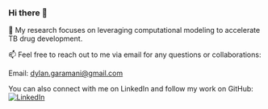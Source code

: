 ### Hi there 👋

🔬 My research focuses on leveraging computational modeling to accelerate TB drug development.


📫 Feel free to reach out to me via email for any questions or collaborations:

Email: dylan.garamani@gmail.com

You can also connect with me on LinkedIn and follow my work on GitHub:
[![LinkedIn](https://img.shields.io/twitter/url?color=%230072b1&label=connect&logo=linkedin&logoColor=%230072b1&style=flat-square&url=http://linkedin.com/in/dylan-garamani-ab2721158)](http://linkedin.com/in/dylan-garamani-ab2721158)








<!--
**DylanGaramani/DylanGaramani** is a ✨ _special_ ✨ repository because its `README.md` (this file) appears on your GitHub profile.

Here are some ideas to get you started:

- 🔭 I’m currently working on ...
- 🌱 I’m currently learning ...
- 👯 I’m looking to collaborate on ...
- 🤔 I’m looking for help with ...
- 💬 Ask me about ...
- 📫 How to reach me: ...
- 😄 Pronouns: ...
- ⚡ Fun fact: ...
-->

